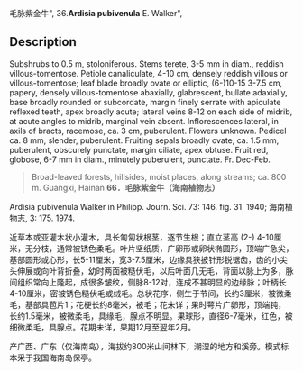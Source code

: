 毛脉紫金牛",
36.**Ardisia pubivenula** E. Walker",

## Description
Subshrubs to 0.5 m, stoloniferous. Stems terete, 3-5 mm in diam., reddish villous-tomentose. Petiole canaliculate, 4-10 cm, densely reddish villous or villous-tomentose; leaf blade broadly ovate or elliptic, (6-)10-15 3-7.5 cm, papery, densely villous-tomentose abaxially, glabrescent, bullate adaxially, base broadly rounded or subcordate, margin finely serrate with apiculate reflexed teeth, apex broadly acute; lateral veins 8-12 on each side of midrib, at acute angles to midrib, marginal vein absent. Inflorescences lateral, in axils of bracts, racemose, ca. 3 cm, puberulent. Flowers unknown. Pedicel ca. 8 mm, slender, puberulent. Fruiting sepals broadly ovate, ca. 1.5 mm, puberulent, obscurely punctate, margin ciliate, apex obtuse. Fruit red, globose, 6-7 mm in diam., minutely puberulent, punctate. Fr. Dec-Feb.

> Broad-leaved forests, hillsides, moist places, along streams; ca. 800 m. Guangxi, Hainan
**66．毛脉紫金牛（海南植物志）**

Ardisia pubivenula Walker in Philipp. Journ. Sci. 73: 146. fig. 31. 1940; 海南植物志, 3: 175. 1974.

近草本或亚灌木状小灌木，具长匍匐状根茎，逐节生根；直立茎高 (2-) 4-10厘米，无分枝，通常被锈色柔毛。叶片坚纸质，广卵形或卵状椭圆形，顶端广急尖，基部圆形或心形，长5-11厘米，宽3-7.5厘米，边缘具狭披针形锐锯齿，齿的小尖头伸展或向叶背折叠，幼时两面被糙伏毛，以后叶面几无毛，背面以脉上为多，脉间组织常向上隆起，成很多皱纹，侧脉8-12对，连成不甚明显的边缘脉；叶柄长4-10厘米，密被锈色糙伏毛或绒毛。总状花序，侧生于节间，长约3厘米，被微柔毛，基部具苞片1；花梗长约8毫米，被毛；花未详；果时萼片广卵形，顶端钝，长约1.5毫米，被微柔毛，具缘毛，腺点不明显。果球形，直径6-7毫米，红色，被细微柔毛，具腺点。花期未详，果期12月至翌年2月。

产广西、广东（仅海南岛），海拔约800米山间林下，潮湿的地方和溪旁。模式标本采于我国海南岛保亭。
